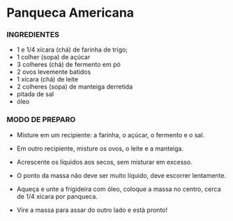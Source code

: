 # **Panqueca Americana**


### **INGREDIENTES**
- 1 e 1/4 xícara (chá) de farinha de trigo;
- 1 colher (sopa) de açúcar
- 3 colheres (chá) de fermento em pó
- 2 ovos levemente batidos
- 1 xícara (chá) de leite
- 2 colheres (sopa) de manteiga derretida
- pitada de sal
- óleo

### **MODO DE PREPARO**

- Misture em um recipiente: a farinha, o açúcar, o fermento e o sal.

- Em outro recipiente, misture os ovos, o leite e a manteiga.

- Acrescente os líquidos aos secos, sem misturar em excesso.

- O ponto da massa não deve ser muito líquido, deve escorrer lentamente.

- Aqueça e unte a frigideira com óleo, coloque a massa no centro, cerca de 1/4 xícara por panqueca.

- Vire a massa para assar do outro lado e está pronto!

